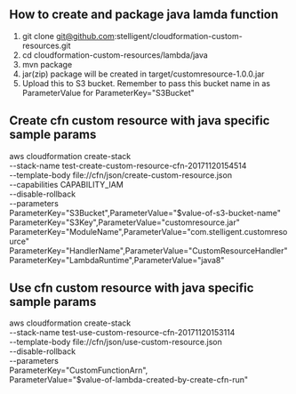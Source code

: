 How to create and package java lamda function
-------------------

1. git clone git@github.com:stelligent/cloudformation-custom-resources.git
2. cd cloudformation-custom-resources/lambda/java
3. mvn package
4. jar(zip) package will be created in target/customresource-1.0.0.jar
5. Upload this to S3 bucket. Remember to pass this bucket name in as ParameterValue for ParameterKey="S3Bucket"


Create cfn custom resource with java specific sample params
-------------------

aws cloudformation create-stack \
--stack-name test-create-custom-resource-cfn-20171120154514\
--template-body file://cfn/json/create-custom-resource.json\
--capabilities CAPABILITY_IAM\
--disable-rollback\
--parameters\
ParameterKey="S3Bucket",ParameterValue="$value-of-s3-bucket-name"\
ParameterKey="S3Key",ParameterValue="customresource.jar"\
ParameterKey="ModuleName",ParameterValue="com.stelligent.customresource"\
ParameterKey="HandlerName",ParameterValue="CustomResourceHandler"\
ParameterKey="LambdaRuntime",ParameterValue="java8"


Use cfn custom resource with java specific sample params
-------------------

aws cloudformation create-stack \
--stack-name test-use-custom-resource-cfn-20171120153114\
--template-body file://cfn/json/use-custom-resource.json \
--disable-rollback \
--parameters \
ParameterKey="CustomFunctionArn",\
ParameterValue="$value-of-lambda-created-by-create-cfn-run"
